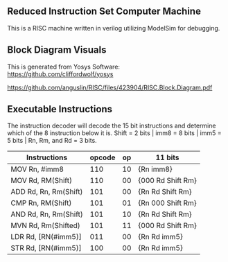 ## Reduced Instruction Set Computer Machine
This is a RISC machine written in verilog utilizing ModelSim for debugging.

## Block Diagram Visuals
This is generated from Yosys Software: https://github.com/cliffordwolf/yosys

https://github.com/anguslin/RISC/files/423904/RISC.Block.Diagram.pdf

## Executable Instructions
The instruction decoder will decode the 15 bit instructions and determine which of the 8 instruction below it is.
Shift = 2 bits | imm8 = 8 bits | imm5 = 5 bits | Rn, Rm, and Rd = 3 bits.

| Instructions           |opcode| op | 11 bits           |
| -----------------------|------|----|-------------------|
| MOV Rn, #imm8          | 110  | 10 | {Rn imm8}         |
| MOV Rd, RM(Shift)      | 110  | 00 | {000 Rd Shift Rm} |
| ADD Rd, Rn, Rm(Shift)  | 101  | 00 | {Rn Rd Shift Rm}  |
| CMP Rn, RM(Shift)      | 101  | 01 | {Rn 000 Shift Rm} |
| AND Rd, Rn, Rm(Shift)  | 101  | 10 | {Rn Rd Shift Rm}  |
| MVN Rd, Rm(Shifted)    | 101  | 11 | {000 Rd Shift Rm} |
| LDR Rd, [RN(#imm5)]    | 011  | 00 | {Rn Rd imm5}      |
| STR Rd, [RN(#imm5)]    | 100  | 00 | {Rn Rd imm5}      |


